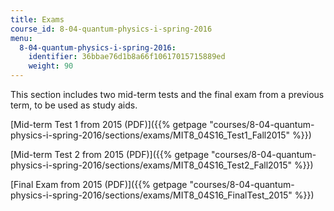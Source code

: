 ```yaml
---
title: Exams
course_id: 8-04-quantum-physics-i-spring-2016
menu:
  8-04-quantum-physics-i-spring-2016:
    identifier: 36bbae76d1b8a66f10617015715889ed
    weight: 90
---
```

This section includes two mid-term tests and the final exam from a previous term, to be used as study aids.

[Mid-term Test 1 from 2015 (PDF)]({{% getpage "courses/8-04-quantum-physics-i-spring-2016/sections/exams/MIT8_04S16_Test1_Fall2015" %}})

[Mid-term Test 2 from 2015 (PDF)]({{% getpage "courses/8-04-quantum-physics-i-spring-2016/sections/exams/MIT8_04S16_Test2_Fall2015" %}})

[Final Exam from 2015 (PDF)]({{% getpage "courses/8-04-quantum-physics-i-spring-2016/sections/exams/MIT8_04S16_FinalTest_2015" %}})